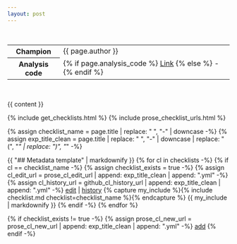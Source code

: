 ```yaml
---
layout: post
---
```

<br/>
<table class="vertical-header smaller">
  <tr>
      <th>Champion</th>
      <td>{{ page.author }}</td>
  </tr>
  <tr>
      <th>Analysis code</th>
      <td>
      {% if page.analysis_code %}
        <a href="{{ page.analysis_code }}">Link</a>
      {% else %}
      -
      {% endif %}            
      </td>
  </tr>
</table>
<br/>

{{ content }}

{% include get_checklists.html %}
{% include prose_checklist_urls.html %}

{% assign checklist_name = page.title | replace: " ", "-" | downcase -%}
{% assign exp_title_clean = page.title | replace: " ", "-" | downcase | replace: "(", "_" | replace: ")", "_" -%}

{{ "## Metadata template" | markdownify }}
{% for cl in checklists -%}
{% if cl == checklist_name -%} 
  {% assign checklist_exists = true -%}
  {% assign cl_edit_url = prose_cl_edit_url | append: exp_title_clean | append: ".yml" -%}
  {% assign cl_history_url = github_cl_history_url | append: exp_title_clean | append: ".yml" -%}
  <a href="{{ cl_edit_url }}" class="checklist-action edit-checklist">edit</a> | <a href="{{ cl_history_url }}" class="checklist-action checklist-history">history</a>
  {% capture my_include %}{% include checklist.md checklist=checklist_name %}{% endcapture %}
  {{ my_include | markdownify }}
{% endif -%}
{% endfor %}

{% if checklist_exists != true -%}
  {% assign prose_cl_new_url = prose_cl_new_url | append: exp_title_clean | append: ".yml" -%}
  <a href="{{ prose_cl_new_url }}" class="checklist-action add-checklist">add</a>
{% endif -%}
